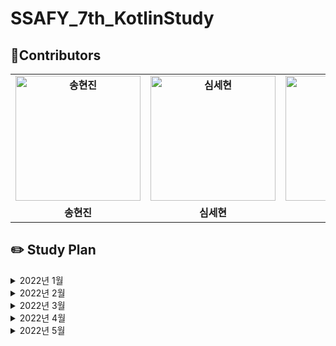 # SSAFY_7th_KotlinStudy

## 🌈Contributors 
<table align="center" style="font-weight : bold">
    <tr>
        <td align="center">
            <a href="https://github.com/ssonghj">                 
                <img alt="송현진" src="https://avatars.githubusercontent.com/ssonghj" width="200" />            
            </a>
        </td>
        <td align="center">
            <a href="https://github.com/Nonspecialist1">                 
                <img alt="심세현" src="https://avatars.githubusercontent.com/Nonspecialist1" width="200" />            
            </a>
        </td>
        <td align="center">
            <a href="https://github.com/GideokLee">                 
                <img alt="이기덕" src="https://avatars.githubusercontent.com/GideokLee" width="200" />            
            </a>
        </td>
        <td align="center">
            <a href="https://github.com/jdsaeyqo">                 
                <img alt="이상욱" src="https://avatars.githubusercontent.com/jdsaeyqo" width="200" />            
            </a>
        </td>
        <td align="center">
            <a href="https://github.com/amane-IT">                 
                <img alt="이주은" src="https://avatars.githubusercontent.com/amane-IT" width="200" />            
            </a>
        </td>
        <td align="center">
            <a href="https://github.com/dudwls901">                 
                <img alt="김영진" src="https://avatars.githubusercontent.com/dudwls901" width="200" />            
            </a>
        </td>
    </tr>
    <tr>
        <td align="center">송현진</td>
        <td align="center">심세현</td>
        <td align="center">이기덕</td>
        <td align="center">이상욱</td>
        <td align="center">이주은</td>
        <td align="center">김영진</td>
    </tr>
</table>

## ✏️ Study Plan 
<details>
    <summary> 2022년 1월 </summary>
    <div markdown="1">
        <br>
        🎈 1주차(2022-01-26 ~ 2022-02-02) : 백준 기본문제 1 ~ 19번 중에 각 번호마다 최소 2문제 이상 풀기
        <br>
        <a href="https://www.acmicpc.net/step"> 백준 알고리즘 단계별 문제풀이 ~20 </a>
    </div>
</details>

<details>
    <summary> 2022년 2월 </summary>
    <div markdown="1">
        <h3>2주차(2022-02-09 ~ 2022-02-16)</h3>
        <table style="font-weight : bold">
            <tr>
                <td align="center">
                    제목
                </td>
                <td align="center">
                    분류
                </td>
                <td align="center">
                    레벨
                </td>
            </tr>
            <tr>
                <td align="center">
                    <a href="https://www.acmicpc.net/problem/1874">
                        스타수열
                    </a>
                </td>
                <td align="center">
                    자료구조, 스택
                </td>
                <td align="center">실버 3</td>
            </tr>
            <tr>
                <td align="center">
                    <a href="https://www.acmicpc.net/problem/14425">
                        문자열 집합
                    </a>
                </td>
                <td align="center">
                    자료구조, 문자열, 트리
                </td>
                <td align="center">실버 3</td>
            </tr>
            <tr>
                <td align="center">
                    <a href="https://www.acmicpc.net/problem/11725">
                        트리의 부모 찾기
                    </a>
                </td>
                <td align="center">
                    트리, DFS, BFS
                </td>
                <td align="center">실버 2</td>
            </tr>
        </table>
    </div>
    <div markdown="1">
        <h3>3주차(2022-02-16 ~ 2022-02-23)</h3>
        <table style="font-weight : bold">
            <tr>
                <td align="center">
                    제목
                </td>
                <td align="center">
                    분류
                </td>
                <td align="center">
                    레벨
                </td>
            </tr>
            <tr>
                <td align="center">
                    <a href="https://www.acmicpc.net/problem/9613">
                        GCD 합
                    </a>
                </td>
                <td align="center">
                    수학
                </td>
                <td align="center">실버 3</td>
            </tr>
            <tr>
                <td align="center">
                    <a href="https://www.acmicpc.net/problem/20115">
                        에너지 드링크
                    </a>
                </td>
                <td align="center">
                    그리디
                </td>
                <td align="center">실버 3</td>
            </tr>
            <tr>
                <td align="center">
                    <a href="https://www.acmicpc.net/problem/9095">
                        1, 2, 3 더하기
                    </a>
                </td>
                <td align="center">
                    다이나믹 프로그랭
                </td>
                <td align="center">실버 3</td>
            </tr>
        </table>
    </div>
        <div markdown="1">
        <h3>4주차(2022-02-23 ~ 2022-03-02)</h3>
        <table style="font-weight : bold">
            <tr>
                <td align="center">
                    제목
                </td>
                <td align="center">
                    분류
                </td>
                <td align="center">
                    레벨
                </td>
            </tr>
            <tr>
                <td align="center">
                    <a href="https://www.acmicpc.net/problem/9251">
                       LCS
                    </a>
                </td>
                <td align="center">
                   다이나믹 프로그래밍
                </td>
                <td align="center">골드 5</td>
            </tr>
            <tr>
                <td align="center">
                    <a href="https://www.acmicpc.net/problem/21921">
                        블로그
                    </a>
                </td>
                <td align="center">
                    투 포인터
                </td>
                <td align="center">실버 3</td>
            </tr>
            <tr>
                <td align="center">
                    <a href="https://www.acmicpc.net/problem/21608">
                        상어초등학교
                    </a>
                </td>
                <td align="center">
                    구현
                </td>
                <td align="center">실버 1</td>
            </tr>
        </table>
    </div>
</details>

<details>
    <summary> 2022년 3월 </summary>
    <div markdown="1">
        <h3>5주차(2022-03-02 ~ 2022-03-09)</h3>
        <table style="font-weight : bold">
            <tr>
                <td align="center">
                    제목
                </td>
                <td align="center">
                    분류
                </td>
                <td align="center">
                    레벨
                </td>
            </tr>
            <tr>
                <td align="center">
                    <a href="https://www.acmicpc.net/problem/5547">
                        일루미네이션
                    </a>
                </td>
                <td align="center">
                    그래프 탐색, DFS, BFS
                </td>
                <td align="center">골드 5</td>
            </tr>
            <tr>
                <td align="center">
                    <a href="https://www.acmicpc.net/problem/1548">
                        부분 삼각 수열
                    </a>
                </td>
                <td align="center">
                    그리디, 브루트포스, 정렬
                </td>
                <td align="center">실버 1</td>
            </tr>
            <tr>
                <td align="center">
                    <a href="https://www.acmicpc.net/problem/16234">
                        인구 이동
                    </a>
                </td>
                <td align="center">
                    그래프, 시뮬레이션
                </td>
                <td align="center">골드 5</td>
            </tr>
        </table>
    </div>
        <div markdown="1">
        <h3>6주차(2022-03-09 ~ 2022-03-16)</h3>
        <table style="font-weight : bold">
            <tr>
                <td align="center">
                    제목
                </td>
                <td align="center">
                    분류
                </td>
                <td align="center">
                    레벨
                </td>
            </tr>
            <tr>
                <td align="center">
                    <a href="https://www.acmicpc.net/problem/22871">
                        징검다리 건너기(large) 
                    </a>
                </td>
                <td align="center">
                    이분탐색
                </td>
                <td align="center">실버 1</td>
            </tr>
            <tr>
                <td align="center">
                    <a href="https://www.acmicpc.net/problem/1174">
                       줄어드는 수
                    </a>
                </td>
                <td align="center">
                    백트래킹
                </td>
                <td align="center">골드 5</td>
            </tr>
            <tr>
                <td align="center">
                    <a href="https://www.acmicpc.net/problem/1074">
                        Z
                    </a>
                </td>
                <td align="center">
                    분할정복
                </td>
                <td align="center">실버 1</td>
            </tr>
        </table>
    </div>
    <div markdown="1">
        <h3>7주차(2022-03-16 ~ 2022-03-23)</h3>
        <table style="font-weight : bold">
            <tr>
                <td align="center">
                    제목
                </td>
                <td align="center">
                    분류
                </td>
                <td align="center">
                    레벨
                </td>
            </tr>
            <tr>
                <td align="center">
                    <a href="https://www.acmicpc.net/problem/11660">
                        구간 합 구하기 5 
                    </a>
                </td>
                <td align="center">
                    누적 합, 다이나믹 프로그래밍
                </td>
                <td align="center">실버 1</td>
            </tr>
            <tr>
                <td align="center">
                    <a href="https://www.acmicpc.net/problem/17609">
                       회문
                    </a>
                </td>
                <td align="center">
                    구현, 문자열, 투포인터
                </td>
                <td align="center">실버 1</td>
            </tr>
            <tr>
                <td align="center">
                    <a href="https://www.acmicpc.net/problem/11265">
                        끝나지 않는 파티
                    </a>
                </td>
                <td align="center">
                    최단 거리
                </td>
                <td align="center">실버 1</td>
            </tr>
        </table>
    </div>
    <div markdown="1">
        <h3>8주차(2022-03-24 ~ 2022-03-31)</h3>
        <table style="font-weight : bold">
            <tr>
                <td align="center">
                    제목
                </td>
                <td align="center">
                    분류
                </td>
                <td align="center">
                    레벨
                </td>
            </tr>
            <tr>
                <td align="center">
                    <a href="https://www.acmicpc.net/problem/14567">
                        선수과목
                    </a>
                </td>
                <td align="center">
                    위상 정렬, 
                </td>
                <td align="center">골드 5</td>
            </tr>
            <tr>
                <td align="center">
                    <a href="https://www.acmicpc.net/problem/1717">
                        집합의 표현
                    </a>
                </td>
                <td align="center">
                    분리 집합
                </td>
                <td align="center">골드 4</td>
            </tr>
            <tr>
                <td align="center">
                    <a href="https://www.acmicpc.net/problem/1197">
                        최소 스패닝 트리
                    </a>
                </td>
                <td align="center">
                    최소 스패닝 트리
                </td>
                <td align="center">골드 4</td>
            </tr>
        </table>
    </div>
</details>
<details>
    <summary> 2022년 4월 </summary>
    <div markdown="1">
        <h3>9주차(2022-03-31 ~ 2022-04-06)</h3>
       <table style="font-weight : bold">
            <tr>
                <td align="center">
                    제목
                </td>
                <td align="center">
                    분류
                </td>
                <td align="center">
                    레벨
                </td>
            </tr>
            <tr>
                <td align="center">
                    <a href="https://www.acmicpc.net/problem/4358">
                        생태학
                    </a>
                </td>
                <td align="center">
                    트라이
                </td>
                <td align="center">실버 1</td>
            </tr>
            <tr>
                <td align="center">
                    <a href="https://www.acmicpc.net/problem/15681">
                        트리와 쿼리
                    </a>
                </td>
                <td align="center">
                    트리, 다이나믹 프로그래밍
                </td>
                <td align="center">골드 5</td>
            </tr>
            <tr>
                <td align="center">
                    <a href="https://www.acmicpc.net/problem/1935">
                        후위 표기식 2
                    </a>
                </td>
                <td align="center">
                    자료구조, 스택
                </td>
                <td align="center">실버 3</td>
            </tr>
        </table>
    </div>
    <div markdown="1">
        <h3>10주차(2022-04-06 ~ 2022-04-13)</h3>
       <table style="font-weight : bold">
            <tr>
                <td align="center">
                    제목
                </td>
                <td align="center">
                    분류
                </td>
                <td align="center">
                    레벨
                </td>
            </tr>
            <tr>
                <td align="center">
                    <a href="https://www.acmicpc.net/problem/1068">
                        트리
                    </a>
                </td>
                <td align="center">
                    트리, 그래프
                </td>
                <td align="center">골드 5</td>
            </tr>
            <tr>
                <td align="center">
                    <a href="https://www.acmicpc.net/problem/21275">
                        폰 호석만
                    </a>
                </td>
                <td align="center">
                    수학, 브루트포스
                </td>
                <td align="center">실버 3</td>
            </tr>
            <tr>
                <td align="center">
                    <a href="https://www.acmicpc.net/problem/1931">
                        회의실 배정
                    </a>
                </td>
                <td align="center">
                    그리디, 정렬
                </td>
                <td align="center">실버 2</td>
            </tr>
        </table>
    </div>
        <div markdown="1">
        <h3>11주차(2022-04-13 ~ 2022-04-20)</h3>
       <table style="font-weight : bold">
            <tr>
                <td align="center">
                    제목
                </td>
                <td align="center">
                    분류
                </td>
                <td align="center">
                    레벨
                </td>
            </tr>
            <tr>
                <td align="center">
                    <a href="https://www.acmicpc.net/problem/9465">
                        스티커
                    </a>
                </td>
                <td align="center">
                    다이나믹 프로그래밍
                </td>
                <td align="center">실버 1</td>
            </tr>
            <tr>
                <td align="center">
                    <a href="https://www.acmicpc.net/problem/2225">
                        합 분해
                    </a>
                </td>
                <td align="center">
                    다이나믹 프로그래밍, 수학
                </td>
                <td align="center">골드 5</td>
            </tr>
            <tr>
                <td align="center">
                    <a href="https://www.acmicpc.net/problem/20922">
                        겹치는 건 싫어
                    </a>
                </td>
                <td align="center">
                    투 포인터
                </td>
                <td align="center">실버 1</td>
            </tr>
        </table>
    </div>
    <div markdown="1">
        <h3>12주차(2022-04-20 ~ 2022-04-27)</h3>
       <table style="font-weight : bold">
            <tr>
                <td align="center">
                    제목
                </td>
                <td align="center">
                    분류
                </td>
                <td align="center">
                    레벨
                </td>
            </tr>
            <tr>
                <td align="center">
                    <a href="https://www.acmicpc.net/problem/15787">
                        기차가 어둠을 헤치고 은하수를
                    </a>
                </td>
                <td align="center">
                    구현, 시뮬레이션
                </td>
                <td align="center">실버 2</td>
            </tr>
            <tr>
                <td align="center">
                    <a href="https://www.acmicpc.net/problem/14502">
                        연구소
                    </a>
                </td>
                <td align="center">
                    그래프 탐색, BFS
                </td>
                <td align="center">골드 5</td>
            </tr>
            <tr>
                <td align="center">
                    <a href="https://www.acmicpc.net/problem/1025">
                        제곱수 찾기
                    </a>
                </td>
                <td align="center">
                    브루트포스
                </td>
                <td align="center">골드 5</td>
            </tr>
        </table>
    </div>
     <div markdown="1">
        <h3>13주차(2022-04-27 ~ 2022-05-04)</h3>
       <table style="font-weight : bold">
            <tr>
                <td align="center">
                    제목
                </td>
                <td align="center">
                    분류
                </td>
                <td align="center">
                    레벨
                </td>
            </tr>
            <tr>
                <td align="center">
                    <a href="https://programmers.co.kr/learn/courses/30/lessons/92334">
                        신고 결과 받기
                    </a>
                </td>
                <td align="center">
                    2022 KAKAO BLIND RECRUITMENT
                </td>
                <td align="center">Lv.1</td>
            </tr>
            <tr>
                <td align="center">
                    <a href="https://programmers.co.kr/learn/courses/30/lessons/92341">
                        주차 요금 계산
                    </a>
                </td>
                <td align="center">
                    2022 KAKAO BLIND RECRUITMENT
                </td>
                <td align="center">Lv.2</td>
            </tr>
            <tr>
                <td align="center">
                    <a href="https://programmers.co.kr/learn/courses/30/lessons/92343">
                        양과 늑대
                    </a>
                </td>
                <td align="center">
                    2022 KAKAO BLIND RECRUITMENT
                </td>
                <td align="center">Lv.3</td>
            </tr>
        </table>
    </div>
</details>
<details>
    <summary> 2022년 5월 </summary>
    <div markdown="1">
        <h3>14주차(2022-05-04 ~ 2022-05-11)</h3>
       <table style="font-weight : bold">
            <tr>
                <td align="center">
                    제목
                </td>
                <td align="center">
                    분류
                </td>
                <td align="center">
                    레벨
                </td>
            </tr>
            <tr>
                <td align="center">
                    <a href="https://programmers.co.kr/learn/courses/30/lessons/72410">
                        신규 아이디 추천
                    </a>
                </td>
                <td align="center">
                    2021 KAKAO BLIND RECRUITMENT
                </td>
                <td align="center">Lv.1</td>
            </tr>
            <tr>
                <td align="center">
                    <a href="https://programmers.co.kr/learn/courses/30/lessons/72411">
                        메뉴 리뉴얼
                    </a>
                </td>
                <td align="center">
                    2021 KAKAO BLIND RECRUITMENT
                </td>
                <td align="center">Lv.2</td>
            </tr>
            <tr>
                <td align="center">
                    <a href="https://programmers.co.kr/learn/courses/30/lessons/72413">
                        합승 택시 요금
                    </a>
                </td>
                <td align="center">
                    2021 KAKAO BLIND RECRUITMENT
                </td>
                <td align="center">Lv.3</td>
            </tr>
        </table>
    </div>
